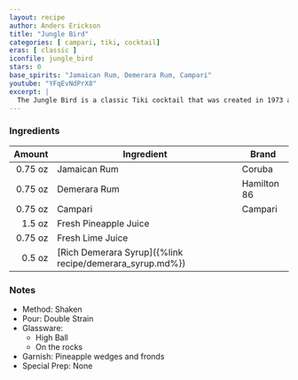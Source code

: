 ```yaml
---
layout: recipe
author: Anders Erickson
title: "Jungle Bird"
categories: [ campari, tiki, cocktail]
eras: [ classic ]
iconfile: jungle_bird
stars: 0
base_spirits: "Jamaican Rum, Demerara Rum, Campari"
youtube: "YFqEvNdPrX8"
excerpt: |
  The Jungle Bird is a classic Tiki cocktail that was created in 1973 at the Aviary Bar in the Kuala Lumpur Hilton. It's a complex and balanced drink that combines the flavors of dark rum, Campari, pineapple juice, lime juice, and simple syrup.
---
```


### Ingredients

|  Amount | Ingredient                                               | Brand       |
| ------: | -------------------------------------------------------- | ----------- |
| 0.75 oz | Jamaican Rum                                             | Coruba      |
| 0.75 oz | Demerara Rum                                             | Hamilton 86 |
| 0.75 oz | Campari                                                  | Campari     |
|  1.5 oz | Fresh Pineapple Juice                                    |
| 0.75 oz | Fresh Lime Juice                                         |
|  0.5 oz | [Rich Demerara Syrup]({%link recipe/demerara_syrup.md%}) |

### Notes

- Method: Shaken
- Pour: Double Strain
- Glassware:
  - High Ball
  - On the rocks
- Garnish: Pineapple wedges and fronds
- Special Prep: None

